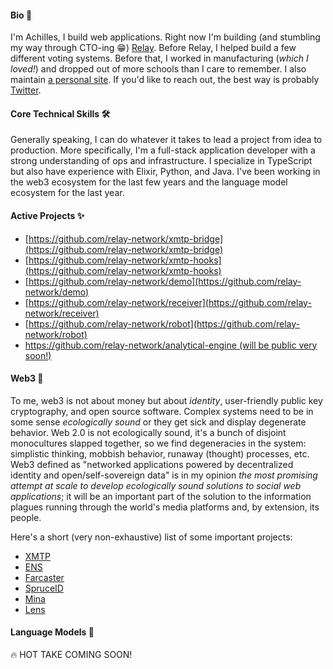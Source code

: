 #### Bio 🧬

I'm Achilles, I build web applications. Right now I'm building (and stumbling my way through CTO-ing 😁) [Relay](https://github.com/relay-network). Before Relay, I helped build a few different voting systems. Before that, I worked in manufacturing (_which I loved!_) and dropped out of more schools than I care to remember. I also maintain [a personal site](https://www.killthebuddha.pub). If you'd like to reach out, the best way is probably [Twitter](https://twitter.com/killthebuddha_).

#### Core Technical Skills 🛠

Generally speaking, I can do whatever it takes to lead a project from idea to production. More specifically, I'm a full-stack application developer with a strong understanding of ops and infrastructure. I specialize in TypeScript but also have experience with Elixir, Python, and Java. I've been working in the web3 ecosystem for the last few years and the language model ecosystem for the last year.

#### Active Projects ✨

- [https://github.com/relay-network/xmtp-bridge](https://github.com/relay-network/xmtp-bridge)
- [https://github.com/relay-network/xmtp-hooks](https://github.com/relay-network/xmtp-hooks)
- [https://github.com/relay-network/demo](https://github.com/relay-network/demo)
- [https://github.com/relay-network/receiver](https://github.com/relay-network/receiver)
- [https://github.com/relay-network/robot](https://github.com/relay-network/robot)
- [https://github.com/relay-network/analytical-engine (will be public very soon!)](https://github.com/relay-network/analytical-engine)

#### Web3 🚀

To me, web3 is not about money but about _identity_, user-friendly public key cryptography, and open source software. Complex systems need to be in some sense _ecologically sound_ or they get sick and display degenerate behavior. Web 2.0 is not ecologically sound, it's a bunch of disjoint monocultures slapped together, so we find degeneracies in the system: simplistic thinking, mobbish behavior, runaway (thought) processes, etc. Web3 defined as "networked applications powered by decentralized identity and open/self-sovereign data" is in my opinion _the most promising attempt at scale to develop ecologically sound solutions to social web applications_; it will be an important part of the solution to the information plagues running through the world's media platforms and, by extension, its people.

Here's a short (very non-exhaustive) list of some important projects:

- [XMTP](https://xmtp.org)
- [ENS](https://ens.domains)
- [Farcaster](https://www.farcaster.xyz)
- [SpruceID](https://www.spruceid.com)
- [Mina](https://minaprotocol.com/about)
- [Lens](https://www.lens.xyz)

#### Language Models 🤖

🔥 HOT TAKE COMING SOON!

